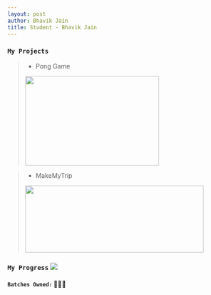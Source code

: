 ```yaml
---
layout: post
author: Bhavik Jain
title: Student - Bhavik Jain
---
```


### `My Projects`

> * Pong Game
> <img src="https://github.com/rodincode/projects/blob/master/assets/pong.gif" width="300" height="200" />

> * MakeMyTrip
> <img src="https://github.com/rodincode/projects/blob/master/assets/mmt.gif" width="400" height="150" />

### `My Progress`  ![](https://progress-bar.dev/53)
#### `Batches Owned:` 🌟🧠⚓
